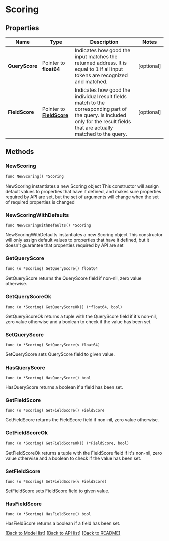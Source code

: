# Scoring

## Properties

Name | Type | Description | Notes
------------ | ------------- | ------------- | -------------
**QueryScore** | Pointer to **float64** | Indicates how good the input matches the returned address. It is equal to 1 if all input tokens are recognized and matched. | [optional] 
**FieldScore** | Pointer to [**FieldScore**](FieldScore.md) | Indicates how good the individual result fields match to the corresponding part of the query. Is included only for the result fields that are actually matched to the query. | [optional] 

## Methods

### NewScoring

`func NewScoring() *Scoring`

NewScoring instantiates a new Scoring object
This constructor will assign default values to properties that have it defined,
and makes sure properties required by API are set, but the set of arguments
will change when the set of required properties is changed

### NewScoringWithDefaults

`func NewScoringWithDefaults() *Scoring`

NewScoringWithDefaults instantiates a new Scoring object
This constructor will only assign default values to properties that have it defined,
but it doesn't guarantee that properties required by API are set

### GetQueryScore

`func (o *Scoring) GetQueryScore() float64`

GetQueryScore returns the QueryScore field if non-nil, zero value otherwise.

### GetQueryScoreOk

`func (o *Scoring) GetQueryScoreOk() (*float64, bool)`

GetQueryScoreOk returns a tuple with the QueryScore field if it's non-nil, zero value otherwise
and a boolean to check if the value has been set.

### SetQueryScore

`func (o *Scoring) SetQueryScore(v float64)`

SetQueryScore sets QueryScore field to given value.

### HasQueryScore

`func (o *Scoring) HasQueryScore() bool`

HasQueryScore returns a boolean if a field has been set.

### GetFieldScore

`func (o *Scoring) GetFieldScore() FieldScore`

GetFieldScore returns the FieldScore field if non-nil, zero value otherwise.

### GetFieldScoreOk

`func (o *Scoring) GetFieldScoreOk() (*FieldScore, bool)`

GetFieldScoreOk returns a tuple with the FieldScore field if it's non-nil, zero value otherwise
and a boolean to check if the value has been set.

### SetFieldScore

`func (o *Scoring) SetFieldScore(v FieldScore)`

SetFieldScore sets FieldScore field to given value.

### HasFieldScore

`func (o *Scoring) HasFieldScore() bool`

HasFieldScore returns a boolean if a field has been set.


[[Back to Model list]](../README.md#documentation-for-models) [[Back to API list]](../README.md#documentation-for-api-endpoints) [[Back to README]](../README.md)


